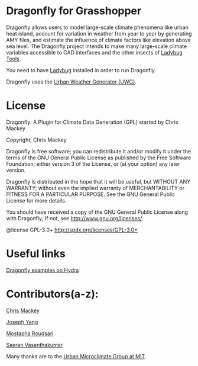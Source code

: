
Dragonfly for Grasshopper
========================================
Dragonfly allows users to model large-scale climate phenomena like urban heat island, account for variation in weather from year to year by generating AMY files, and estimate the influence of climate factors like elevation above sea level.  The Dragonfly project intends to make many large-scale climate variables accessible to CAD interfaces and the other insects of [Ladybug Tools](https://github.com/ladybug-tools).

You need to have [Ladybug](https://github.com/mostaphaRoudsari/Ladybug) installed in order to run Dragonfly.

Dragonfly uses the [Urban Weather Generator (UWG)](https://github.com/ladybug-tools/urbanWeatherGen).


License
========================================
Dragonfly: A Plugin for Climate Data Generation (GPL) started by Chris Mackey

Copyright, Chris Mackey

Dragonfly is free software; you can redistribute it and/or modify it under the terms of the GNU General Public License as published by the Free Software Foundation; either version 3 of the License, or (at your option) any later version.

Dragonfly is distributed in the hope that it will be useful, but WITHOUT ANY WARRANTY; without even the implied warranty of MERCHANTABILITY or FITNESS FOR A PARTICULAR PURPOSE. See the GNU General Public License for more details.

You should have received a copy of the GNU General Public License along with Dragonfly; If not, see <http://www.gnu.org/licenses/>.

@license GPL-3.0+ <http://spdx.org/licenses/GPL-3.0+>


Useful links
========================================
[Dragonfly examples on Hydra](http://www.grasshopper3d.com/group/ladybug)


Contributors(a-z):
========================================

[Chris Mackey](https://github.com/chriswmackey)

[Joseph Yang](https://github.com/hansukyang)

[Mostapha Roudsari](https://github.com/mostapharoudsari)

[Saeran Vasanthakumar](https://github.com/saeranv)


Many thanks are to the [Urban Microclimate Group at MIT](http://urbanmicroclimate.scripts.mit.edu/index.php).
